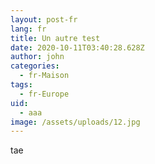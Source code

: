 ```yaml
---
layout: post-fr
lang: fr
title: Un autre test
date: 2020-10-11T03:40:28.628Z
author: john
categories:
  - fr-Maison
tags:
  - fr-Europe
uid:
  - aaa
image: /assets/uploads/12.jpg
---
```

tae